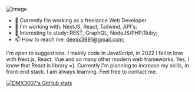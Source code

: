 ![image](https://user-images.githubusercontent.com/44518852/219102285-3c149fea-0c4d-4dfd-bc6f-f4c43efebcf9.png)
- 🔭 Currently I’m working as a freelance Web Developer
- 🌱 I'm working with: NextJS, React, Tailwind, API's;
- 📝 Interesting to study: REST, GraphQL, NodeJS/PHP/Ruby;
- 📫 How to reach me: demix3991@gmail.com;

I'm open to suggestions. I mainly code in JavaScript, in 2022 I fell in love with Next.js, React, Vue and so many other modern web frameworks. Yes, I know that React is library =). Currently I'm planning to increase my skills, in front-end stack. I am always learning. Feel free to contact me.

[![DMX3007's GitHub stats](https://github-readme-stats.vercel.app/api?username=dmx3007&theme=moltack&show_icons=true)](https://github.com/anuraghazra/github-readme-stats)

